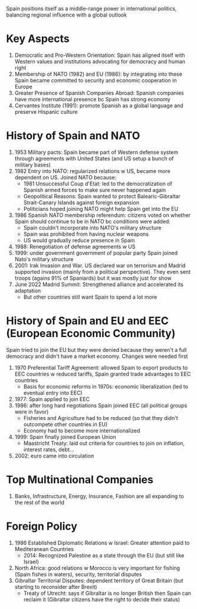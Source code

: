 Spain positions itself as a middle-range power in international politics, balancing regional influence with a global outlook
# Key Aspects
1. Democratic and Pro-Western Orientation: Spain has aligned itself with Western values and institutions advocating for democracy and human right
2. Membership of NATO (1982) and EU (1986): by integrating into these Spain became committed to security and economic cooperation in Europe
3. Greater Presence of Spanish Companies Abroad: Spanish companies have more international presence bc Spain has strong economy
4. Cervantes Institute (1991): promote Spanish as a global language and preserve Hispanic culture
# History of Spain and NATO
1. 1953 Military pacts: Spain became part of Western defense system through agreements with United States (and US setup a bunch of military bases) 
2. 1982 Entry into NATO: regularized relations w US, became more dependent on US. Joined NATO because: 
	- 1981 Unsuccessful Coup d'Etat: led to the democratization of Spanish armed forces to make sure never happened again
	- Geopolitical Reasons: Spain wanted to protect Balearic-Gibraltar Strait-Canary Islands against foreign expansion
	- Politicians hoped joining NATO might help Spain get into the EU
3. 1986 Spanish NATO membership referendum: citizens voted on whether Spain should continue to be in NATO bc conditions were added:
	- Spain couldn't incorporate into NATO's military structure
	- Spain was prohibited from having nuclear weapons
	- US would gradually reduce presence in Spain
4. 1988: Renegotiation of defense agreements w US
5. 1999: under government government of popular party Spain joined Nato's military structure
6. 2001: Irak Invasion and War. US declared war on terrorism and Madrid supported invasion (mainly from a political perspective). They even sent troops (agains 91% of Spaniards) but it was mostly just for show
7. June 2022 Madrid Summit: Strengthened alliance and accelerated its adaptation
	- But other countries still want Spain to spend a lot more
# History of Spain and EU and EEC (European Economic Community)
Spain tried to join the EU but they were denied because they weren't a full democracy and didn't have a market economy. Changes were needed first
1. 1970 Preferential Tariff Agreement: allowed Spain to export products to EEC countries w reduced tariffs, Spain granted trade advantages to EEC countries
	- Basis for economic reforms in 1970s: economic liberalization (led to eventual entry into EEC)
2. 1977: Spain applied to join EEC
3. 1986: after long hard negotiations Spain joined EEC (all political groups were in favor)
	- Fisheries and Agriculture had to be reduced (so that they didn't outcompete other countries in EU) 
	- Economy had to become more internationalized
4. 1999: Spain finally joined European Union 
	- Maastricht Treaty: laid out criteria for countries to join on inflation, interest rates, debt...
5. 2002: euro came into circulation 
# Top Multinational Companies
1. Banks, Infrastructure, Energy, Insurance, Fashion are all expanding to the rest of the world
# Foreign Policy
1. 1986 Established Diplomatic Relations w Israel: Greater attention paid to Mediteranean Countries 
	- 2014: Recognized Palestine as a state through the EU (but still like Israel)
2. North Africa: good relations w Morocco is very important for fishing (Spain fishes in waters), security, territorial disputes
3. Gibraltar Territorial Disputes: dependent territory of Great Britain (but starting to reconsider after Brexit)
	- Treaty of Utrecht: says if Gibraltar is no longer British then Spain can reclaim it (Gibraltar citizens have the right to decide their status)


